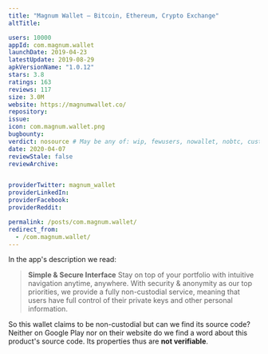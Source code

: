 ```yaml
---
title: "Magnum Wallet – Bitcoin, Ethereum, Crypto Exchange"
altTitle: 

users: 10000
appId: com.magnum.wallet
launchDate: 2019-04-23
latestUpdate: 2019-08-29
apkVersionName: "1.0.12"
stars: 3.8
ratings: 163
reviews: 117
size: 3.0M
website: https://magnumwallet.co/
repository: 
issue: 
icon: com.magnum.wallet.png
bugbounty: 
verdict: nosource # May be any of: wip, fewusers, nowallet, nobtc, custodial, nosource, nonverifiable, verifiable, bounty, defunct
date: 2020-04-07
reviewStale: false
reviewArchive:


providerTwitter: magnum_wallet
providerLinkedIn: 
providerFacebook: 
providerReddit: 

permalink: /posts/com.magnum.wallet/
redirect_from:
  - /com.magnum.wallet/
---
```



In the app's description we read:

> **Simple & Secure Interface**
> Stay on top of your portfolio with intuitive navigation anytime, anywhere.
> With security & anonymity as our top priorities, we provide a fully
> non-custodial service, meaning that users have full control of their private
> keys and other personal information.

So this wallet claims to be non-custodial but can we find its source code?
Neither on Google Play nor on their website do we find a word about this product's
source code. Its properties thus are **not verifiable**.